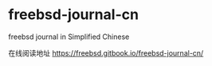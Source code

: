 # freebsd-journal-cn
freebsd journal in Simplified Chinese

在线阅读地址 <https://freebsd.gitbook.io/freebsd-journal-cn/>
